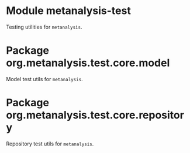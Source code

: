 # Module metanalysis-test

Testing utilities for `metanalysis`.

# Package org.metanalysis.test.core.model

Model test utils for `metanalysis`.

# Package org.metanalysis.test.core.repository

Repository test utils for `metanalysis`.

